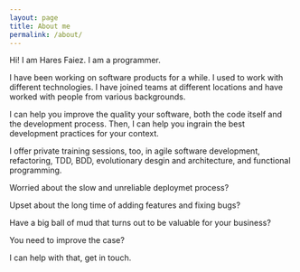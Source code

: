 ```yaml
---
layout: page
title: About me
permalink: /about/
---
```


Hi! I am Hares Faiez. I am a programmer.

I have been working on software products for a while.
I used to work with different technologies.
I have joined teams at different locations
and have worked with people from various backgrounds.

I can help you improve the quality your software, both the code itself
and the development process.
Then, I can help you ingrain the best development practices for your context.

I offer private training sessions, too, in agile software development, refactoring, TDD, BDD,
evolutionary desgin and architecture, and functional programming.

Worried about the slow and unreliable deploymet process?

Upset about the long time of adding features and fixing bugs?

Have a big ball of mud that turns out to be valuable for your business?

You need to improve the case?

I can help with that, get in touch.
